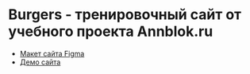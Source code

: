 # Burgers - тренировочный сайт от учебного проекта Annblok.ru

* [Макет сайта Figma](https://www.figma.com/file/Etk4x1mDQGL2BM5OqLX16Z/Burgers-Menu-Responsive-(Copy)?node-id=0%3A99)
* [Демо сайта](https://kaduromo.github.io/Module01-Burger/)
